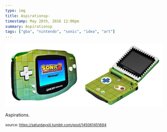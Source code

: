 ```yaml
---
type: img
title: Aspirationsp-
timestamp: May 28th, 2016 12:00pm
summary: Aspirationsp 
tags: ["gba", "nintendo", "sonic", "idea", "art"]
---
```

<img src="../media/145061451694.jpg"/>
                                                                                          <div class="caption"><p>Aspirations.</p> </div>
                                    
                
                
                
                
                                
<small>source: https://saturdayxiii.tumblr.com/post/145061451694</small>